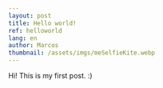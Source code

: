 ```yaml
---
layout: post
title: Hello world!
ref: helloworld
lang: en
author: Marcos
thumbnail: /assets/imgs/meSelfieKite.webp
---
```

Hi! This is my first post. :)
